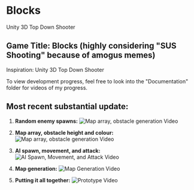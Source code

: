 # Blocks
Unity 3D Top Down Shooter

## Game Title: Blocks (highly considering "SUS Shooting" because of amogus memes)

Inspiration: Unity 3D Top Down Shooter

To view development progress, feel free to look into the "Documentation" folder for videos of my progress.

## Most recent substantial update:

1. **Random enemy spawns:**
![Map array, obstacle generation Video](https://github.com/mtuntang/Blocks/assets/51338218/b535e868-445b-4742-9db9-1662297f1d97)

2. **Map array, obstacle height and colour:**
![Map array, obstacle generation Video](https://github.com/mtuntang/Blocks/assets/51338218/b4ada98b-7df3-4063-bc70-84552527a40e)

3. **AI spawn, movement, and attack:**
   ![AI Spawn, Movement, and Attack Video](https://github.com/mtuntang/Blocks/assets/51338218/52aaf959-03b1-48dd-899a-5eba7e0de00f)

4. **Map generation:**
   ![Map Generation Video](https://github.com/mtuntang/Blocks/assets/51338218/49b850f9-1aba-40ad-9793-b42f119ffc41)

5. **Putting it all together:**
   ![Prototype Video](https://github.com/user-attachments/assets/e970ea61-f668-49b6-9399-21b258613b5b)
   
   

